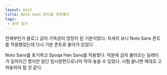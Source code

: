 ```yaml
---
layout: post
title: Noto Sans 폰트를 적용했다
tags: 
 - 관리 일지
---
```


언제부턴가 블로그 글이 가독성이 엉망이 된 기분이었다. 자세히 보니 Noto Sans 폰트를 적용했었는데 다시 기본 폰트로 돌아가 있었다.

Noto Sans를 포기하고 Spoqa Han Sans를 적용했다. 덕분에 글자 불러오는 딜레이가 길어지긴 했지만 일단 임시방편으로나마 막아 놓을 수 있었다. 시험 끝나면 제대로 고쳐놓아야 할 것 같다.
